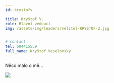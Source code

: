 ```yaml
---
id: krystofv

title: Kryštof V.
role: Hlavní vedoucí
img: /assets/img/leaders/velitel-KRYSTOF-2.jpg


# contact
tel: 604415559
full_name: Kryštof Veselovský
---
```

Něco málo o mě...

<img src="{{ img }}" transform-images="avif webp png 300@2">